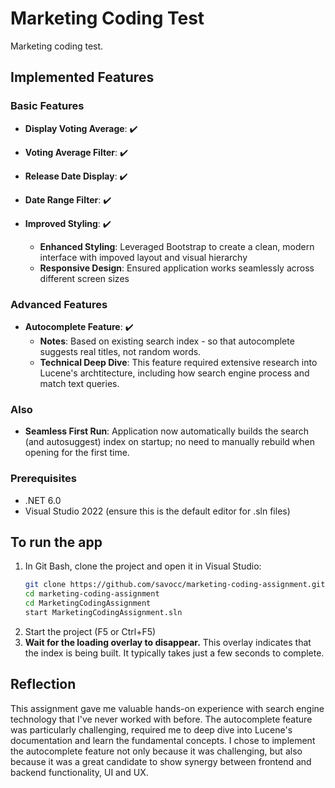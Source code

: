 # Marketing Coding Test

Marketing coding test.

## Implemented Features

### Basic Features

- **Display Voting Average**: ✔️

- **Voting Average Filter**: ✔️

- **Release Date Display**: ✔️

- **Date Range Filter**: ✔️

- **Improved Styling**: ✔️
  - **Enhanced Styling**: Leveraged Bootstrap to create a clean, modern interface with impoved layout and visual hierarchy
  - **Responsive Design**: Ensured application works seamlessly across different screen sizes

### Advanced Features

- **Autocomplete Feature**: ✔️
  - **Notes**: Based on existing search index - so that autocomplete suggests real titles, not random words.
  - **Technical Deep Dive**: This feature required extensive research into Lucene's archtitecture, including how search engine process and match text queries.

### Also

- **Seamless First Run**: Application now automatically builds the search (and autosuggest) index on startup; no need to manually rebuild when opening for the first time.

### Prerequisites

- .NET 6.0
- Visual Studio 2022 (ensure this is the default editor for .sln files)

## To run the app

1. In Git Bash, clone the project and open it in Visual Studio:
   ```bash
   git clone https://github.com/savocc/marketing-coding-assignment.git
   cd marketing-coding-assignment
   cd MarketingCodingAssignment
   start MarketingCodingAssignment.sln
   ```
2. Start the project (F5 or Ctrl+F5)
3. **Wait for the loading overlay to disappear.** This overlay indicates that the index is being built. It typically takes just a few seconds to complete.

## Reflection

This assignment gave me valuable hands-on experience with search engine technology that I've never worked with before. The autocomplete feature was particularly challenging, required me to deep dive into Lucene's documentation and learn the fundamental concepts. I chose to implement the autocomplete feature not only because it was challenging, but also because it was a great candidate to show synergy between frontend and backend functionality, UI and UX.
